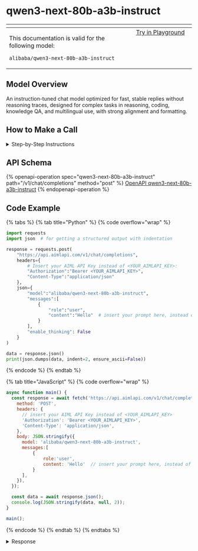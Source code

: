 # qwen3-next-80b-a3b-instruct

<table data-header-hidden data-full-width="true"><thead><tr><th width="546.4443969726562" valign="top"></th><th width="202.666748046875" valign="top"></th></tr></thead><tbody><tr><td valign="top"><div data-gb-custom-block data-tag="hint" data-style="info" class="hint hint-info"><p>This documentation is valid for the following model: </p><p><code>alibaba/qwen3-next-80b-a3b-instruct</code></p></div></td><td valign="top"><a href="https://aimlapi.com/app/?model=alibaba/qwen3-next-80b-a3b-instruct&#x26;mode=chat" class="button primary">Try in Playground</a></td></tr></tbody></table>

## Model Overview

An instruction-tuned chat model optimized for fast, stable replies without reasoning traces, designed for complex tasks in reasoning, coding, knowledge QA, and multilingual use, with strong alignment and formatting.

## How to Make a Call

<details>

<summary>Step-by-Step Instructions</summary>

### :digit\_one:  Setup You Can’t Skip

:black\_small\_square:  [**Create an Account**](https://aimlapi.com/app/sign-up): Visit the AI/ML API website and create an account (if you don’t have one yet).\
:black\_small\_square:  [**Generate an API Key**](https://aimlapi.com/app/keys): After logging in, navigate to your account dashboard and generate your API key. Ensure that key is enabled on UI.

### &#x20;:digit\_two:  Copy the code example

At the bottom of this page, you'll find [a code example](qwen3-next-80b-a3b-instruct.md#code-example) that shows how to structure the request. Choose the code snippet in your preferred programming language and copy it into your development environment.

### :digit\_three:  Modify the code example

:black\_small\_square:  Replace `<YOUR_AIMLAPI_KEY>` with your actual AI/ML API key from your account.\
:black\_small\_square:  Insert your question or request into the `content` field—this is what the model will respond to.

### :digit\_four:  <sup><sub><mark style="background-color:yellow;">(Optional)<mark style="background-color:yellow;"><sub></sup> Adjust other optional parameters if needed

Only `model` and `messages` are required parameters for this model (and we’ve already filled them in for you in the example), but you can include optional parameters if needed to adjust the model’s behavior. Below, you can find the corresponding [API schema](qwen3-next-80b-a3b-instruct.md#api-schema), which lists all available parameters along with notes on how to use them.

### :digit\_five:  Run your modified code

Run your modified code in your development environment. Response time depends on various factors, but for simple prompts it rarely exceeds a few seconds.

{% hint style="success" %}
If you need a more detailed walkthrough for setting up your development environment and making a request step by step — feel free to use our [Quickstart guide](../../../quickstart/setting-up.md).
{% endhint %}

</details>

## API Schema

{% openapi-operation spec="qwen3-next-80b-a3b-instruct" path="/v1/chat/completions" method="post" %}
[OpenAPI qwen3-next-80b-a3b-instruct](https://raw.githubusercontent.com/aimlapi/api-docs/refs/heads/main/docs/api-references/text-models-llm/Alibaba-Cloud/qwen3-next-80b-a3b-instruct.json)
{% endopenapi-operation %}

## Code Example

{% tabs %}
{% tab title="Python" %}
{% code overflow="wrap" %}
```python
import requests
import json  # for getting a structured output with indentation 

response = requests.post(
    "https://api.aimlapi.com/v1/chat/completions",
    headers={
        # Insert your AIML API Key instead of <YOUR_AIMLAPI_KEY>:
        "Authorization":"Bearer <YOUR_AIMLAPI_KEY>",
        "Content-Type":"application/json"
    },
    json={
        "model":"alibaba/qwen3-next-80b-a3b-instruct",
        "messages":[
            {
                "role":"user",
                "content":"Hello"  # insert your prompt here, instead of Hello
            }
        ],
        "enable_thinking": False
    }
)

data = response.json()
print(json.dumps(data, indent=2, ensure_ascii=False))
```
{% endcode %}
{% endtab %}

{% tab title="JavaScript" %}
{% code overflow="wrap" %}
```javascript
async function main() {
  const response = await fetch('https://api.aimlapi.com/v1/chat/completions', {
    method: 'POST',
    headers: {
      // insert your AIML API Key instead of <YOUR_AIMLAPI_KEY>
      'Authorization': 'Bearer <YOUR_AIMLAPI_KEY>',
      'Content-Type': 'application/json',
    },
    body: JSON.stringify({
      model: 'alibaba/qwen3-next-80b-a3b-instruct',
      messages:[
          {
              role:'user',
              content: 'Hello'  // insert your prompt here, instead of Hello
          }
      ],
    }),
  });

  const data = await response.json();
  console.log(JSON.stringify(data, null, 2));
}

main();
```
{% endcode %}
{% endtab %}
{% endtabs %}

<details>

<summary>Response</summary>

{% code overflow="wrap" %}
```json5
{
  "id": "chatcmpl-a944254a-4252-9a54-af1b-94afcfb9807e",
  "system_fingerprint": null,
  "object": "chat.completion",
  "choices": [
    {
      "index": 0,
      "finish_reason": "stop",
      "logprobs": null,
      "message": {
        "role": "assistant",
        "content": "Hello! How can I help you today? 😊"
      }
    }
  ],
  "created": 1758228572,
  "model": "qwen3-next-80b-a3b-instruct",
  "usage": {
    "prompt_tokens": 9,
    "completion_tokens": 46,
    "total_tokens": 55
  }
}
```
{% endcode %}

</details>
